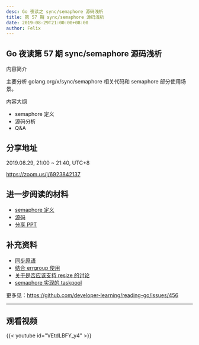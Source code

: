 ```yaml
---
desc: Go 夜读之 sync/semaphore 源码浅析
title: 第 57 期 sync/semaphore 源码浅析
date: 2019-08-29T21:00:00+08:00
author: Felix
---
```


## Go 夜读第 57 期 sync/semaphore 源码浅析

内容简介

主要分析 golang.org/x/sync/semaphore 相关代码和 semaphore 部分使用场景。

内容大纲
- semaphore 定义
- 源码分析
- Q&A

## 分享地址

2019.08.29, 21:00 ~ 21:40, UTC+8

https://zoom.us/j/6923842137

## 进一步阅读的材料

- [semaphore 定义](https://en.wikipedia.org/wiki/Semaphore_(programming))
- [源码](https://github.com/golang/sync/blob/master/semaphore/semaphore.go)
- [分享 PPT](https://docs.google.com/presentation/d/17Moou4_Z5kD9xuvCIFUT4d7KbkyS73DCQmdOPlJ5P2U/edit?usp=sharing)

## 补充资料
- [同步原语](https://draveness.me/golang/concurrency/golang-sync-primitives.html)
- [结合 errgroup 使用](https://github.com/golang/go/issues/27837#issuecomment-513443404)
- [关于是否应该支持 resize 的讨论](https://github.com/golang/go/issues/29721)
- [semaphore 实现的 taskpool](https://github.com/eleniums/async/blob/master/pool.go)

更多见：https://github.com/developer-learning/reading-go/issues/456


---


## 观看视频

{{< youtube id="VEtdLBFY_y4" >}}
